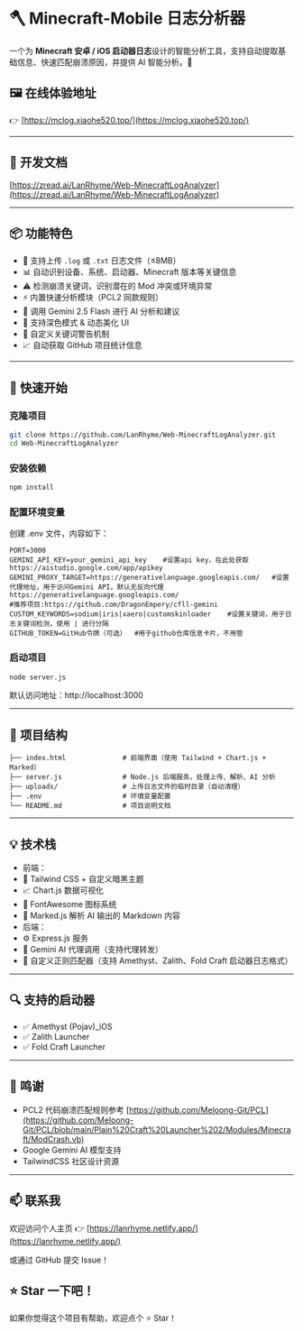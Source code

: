 # 🪓 Minecraft-Mobile 日志分析器

一个为 **Minecraft 安卓 / iOS 启动器日志**设计的智能分析工具，支持自动提取基础信息、快速匹配崩溃原因，并提供 AI 智能分析。🌟

## 🖼️ 在线体验地址

👉 [https://mclog.xiaohe520.top/](https://mclog.xiaohe520.top/)

---

## 📖 开发文档

[https://zread.ai/LanRhyme/Web-MinecraftLogAnalyzer](https://zread.ai/LanRhyme/Web-MinecraftLogAnalyzer)

---

## 📦 功能特色

- 📝 支持上传 `.log` 或 `.txt` 日志文件（≤8MB）
- 📊 自动识别设备、系统、启动器、Minecraft 版本等关键信息
- ⚠️ 检测崩溃关键词，识别潜在的 Mod 冲突或环境异常
- ⚡ 内置快速分析模块（PCL2 同款规则）
- 🤖 调用 Gemini 2.5 Flash 进行 AI 分析和建议
- 🌙 支持深色模式 & 动态美化 UI
- 🧠 自定义关键词警告机制
- 📈 自动获取 GitHub 项目统计信息

---

## 🚀 快速开始

### 克隆项目

```bash
git clone https://github.com/LanRhyme/Web-MinecraftLogAnalyzer.git
cd Web-MinecraftLogAnalyzer
```

### 安装依赖

```bash
npm install
```

### 配置环境变量
创建 .env 文件，内容如下：

```env
PORT=3000
GEMINI_API_KEY=your_gemini_api_key    #设置api key，在此处获取https://aistudio.google.com/app/apikey
GEMINI_PROXY_TARGET=https://generativelanguage.googleapis.com/   #设置代理地址，用于访问Gemini API，默认无反向代理https://generativelanguage.googleapis.com/
#推荐项目:https://github.com/DragonEmpery/cfll-gemini
CUSTOM_KEYWORDS=sodium|iris|xaero|customskinloader    #设置关键词，用于日志关键词检测，使用 | 进行分隔
GITHUB_TOKEN=GitHub令牌（可选）  #用于github仓库信息卡片，不用管
```

### 启动项目

```bash
node server.js
```

默认访问地址：http://localhost:3000

---

## 📁 项目结构
```
├── index.html              # 前端界面（使用 Tailwind + Chart.js + Marked）
├── server.js               # Node.js 后端服务，处理上传、解析、AI 分析
├── uploads/                # 上传日志文件的临时目录（自动清理）
├── .env                    # 环境变量配置
└── README.md               # 项目说明文档
```

---

## 💡 技术栈
* 前端：
 * 🎨 Tailwind CSS + 自定义暗黑主题
 * 📈 Chart.js 数据可视化
 * 🧩 FontAwesome 图标系统
 * 📝 Marked.js 解析 AI 输出的 Markdown 内容
* 后端：
 * ⚙️ Express.js 服务
 * 🤖 Gemini AI 代理调用（支持代理转发）
 * 📄 自定义正则匹配器（支持 Amethyst、Zalith、Fold Craft 启动器日志格式）

---

## 🔍 支持的启动器

* ✅ Amethyst (Pojav)_iOS
* ✅ Zalith Launcher
* ✅ Fold Craft Launcher

---

## 🤝 鸣谢
* PCL2 代码崩溃匹配规则参考 [https://github.com/Meloong-Git/PCL](https://github.com/Meloong-Git/PCL/blob/main/Plain%20Craft%20Launcher%202/Modules/Minecraft/ModCrash.vb)
* Google Gemini AI 模型支持
* TailwindCSS 社区设计资源

---

## 📫 联系我
欢迎访问个人主页 👉 [https://lanrhyme.netlify.app/](https://lanrhyme.netlify.app/)

或通过 GitHub 提交 Issue！

## ⭐ Star 一下吧！
如果你觉得这个项目有帮助，欢迎点个 ⭐ Star！

